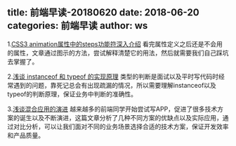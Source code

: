 title: 前端早读-20180620
date: 2018-06-20
categories: 前端早读
author: ws
---

1.[CSS3 animation属性中的steps功能符深入介绍](https://www.zhangxinxu.com/wordpress/2018/06/css3-animation-steps-step-start-end/)
看完属性定义之后还是不会用的属性，文章通过图示的方法，尝试解释清楚它的用法，然后就需要我们自己踩坑去掌握了。

2.[浅谈 instanceof 和 typeof 的实现原理](https://tinycat2017.github.io/2018/05/28/%E6%B5%85%E8%B0%88-instanceof-%E5%92%8C-typeof-%E7%9A%84%E5%AE%9E%E7%8E%B0%E5%8E%9F%E7%90%86/)
类型的判断是面试以及平时写代码时经常遇到的问题，靠死记总会有出现疏漏的情况，所以需要理解instanceof以及typeof的判断原理，保证业务中判断的准确性。

3.[浅谈混合应用的演进](https://mp.weixin.qq.com/s/Ui5TKoBWteDORx5CEswx5w)
越来越多的前端同学开始尝试写APP，促进了很多技术方案的诞生以及不断演进，这篇文章分析了几种不同方案的优缺点以及实际应用，通过对比分析，可以让我们面对不同的业务场景选择合适的技术方案，保证开发效率和产品质量。